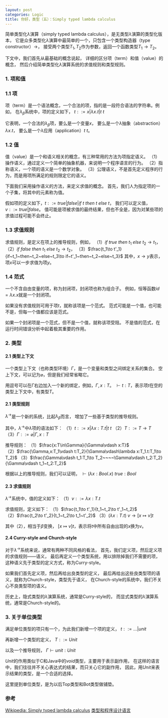 ```yaml
---
layout: post
categories: Logic
title: 你好，类型（五）：Simply typed lambda calculus
---
```


简单类型化$\lambda$演算（simply typed lambda calculus），是无类型$\lambda$演算的类型化版本，
它是众多类型化$\lambda$演算中最简单的一个，只包含一个类型构造器（type constructor）$\to$，
接受两个类型$T_1,T_2$作为参数，返回一个函数类型$T_1\to T_2$。

下文中，我们首先从最基础的概念说起，
详细的区分项（term）和值（value）的概念，
然后介绍简单类型化$\lambda$演算系统的求值规则和类型规则。

### 1. 项和值
### 1.1 项

项（term）是一个语法概念，一个合法的项，指的是一段符合语法的字符串。例如，
在$\lambda_\beta$系统中，项的定义如下，
$t::=x|\lambda x.t|t~t$

它表明，一个合法的$\lambda_\beta$项，要么是一个变量$x$，
要么是一个$\lambda$抽象（abstraction）$\lambda x.t$，
要么是一个$\lambda$应用（application）$t~t$。

### 1.2 值
值（value）是一个和语义相关的概念，有三种常用的方法为项指定语义。
（1）操作语义，通过定义一个简单的抽象机器，来说明一个程序语言的行为。
（2）指称语义，一个项的语义是一个数学对象。
（3）公理语义，不是首先定义程序的行为，而是用项所满足的规则限定它的语义。

下面我们采用操作语义的方法，来定义求值的概念。
首先，我们人为指定项的一个子集，将其中的元素称为值。

假如项的定义如下，$t::=true|false|if~t~then~t~else~t$，
我们可以定义值，$v::=true|false$。
值可能是项被求值的最终结果，但也不全是，因为对某些项的求值过程可能不会终止。

### 1.3 求值规则
求值规则，是定义在项上的推导规则，例如，
（1）$if~true~then~t_1~else~t_2\to t_1$，
（2）$if~false~then~t_1~else~t_2\to t_2$，
（3）$\frac{t_1\to t'_1}{if~t_1~then~t_2~else~t_3\to if~t'_1~then~t_2~else~t_3}$
其中，$x\to y$表示，项$x$可以一步求值为项$y$。

### 1.4 范式
一个不含自由变量的项，称为封闭项，封闭项也称为组合子。
例如，恒等函数$id=\lambda x.x$就是一个封闭项。

如果没有求值规则可用于项$t$，就称该项是一个范式。
范式可能是一个值，也可能不是，但每一个值都应该是范式。

如果一个封闭项是一个范式，但不是一个值，就称该项受阻。
不是值的范式，在运行时间错误分析中起着极其重要的作用。

### 2. 类型
#### 2.1 类型上下文
一个类型上下文（也称类型环境）$\Gamma$，是一个变量和类型之间绑定关系的集合。
空上下文，可以记为$\varnothing$，但是我们经常省略它。

用逗号可以在$\Gamma$右边加入一个新的绑定，例如，$\Gamma,x:T$。
$\vdash t:T$，表示项$t$在空的类型上下文中，有类型$T$。

#### 2.1 类型规则
$\lambda^\to$是一个新的系统，比起$\lambda_\beta$而言，
增加了一些基于类型的推导规则。

其中，$\lambda^\to$中$\lambda$项的语法如下：
（1）$t::=x|\lambda x:T.t|t~t$
（2）$T::=T\to T$
（3）$\Gamma::=\varnothing|\Gamma,x:T$

推导规则：
（1）$\frac{x:T\in\Gamma}{\Gamma\vdash x:T}$
（2）$\frac{\Gamma,x:T_1\vdash t:T_2}{\Gamma\vdash\lambda x:T_1.t:T_1\to T_2}$
（3）$\frac{\Gamma\vdash t_1:T_1\to T_2~~~~\Gamma\vdash t_2:T_2}{\Gamma\vdash t_1~t_2:T_2}$

根据以上的推导规则，我们可以证明，
$\vdash(\lambda x:Bool.x)~true:Bool$

#### 2.3 求值规则
$\lambda^\to$系统中，值的定义如下：
（1）$v::=\lambda x:T.t$

求值规则，定义如下：
（1）$\frac{t_1\to t'_1}{t_1~t_2\to t'_1~t_2}$
（2）$\frac{t_2\to t'_2}{t_1~t_2\to t_1~t'_2}$
（3）$(\lambda x:T.t)~v\to [x\mapsto v]t$

其中（2），相当于$\beta$变换，
$[x\mapsto v]t$，表示将$t$中所有自由出现的$x$换为$v$。

#### 2.4 Curry-style and Church-style
对于$\lambda^\to$系统来说，通常有两种不同风格的看法，
首先，我们定义项，然后定义项的求值规则——语义，
最后再定义一个类型系统，用以排除掉我们不需要的项，
这种语义先于类型的定义方式，称为Curry-style。

如果我们首先定义项，然后再给出良类型的定义，
最后再给出这些良类型项的语义，就称为Church-style，类型先于语义，
在Church-style的系统中，我们不关心不良类型项的语义。

历史上，隐式类型的$\lambda$演算系统，通常是Curry-style的，
而显式类型的$\lambda$演算系统，通常是Church-style的。

### 3. 关于单位类型
满足单位类型的项只有一个，为此我们新增一个项的定义，
$t::=...|unit$

再新增一个类型的定义，
$T::=Unit$

以及一个推导规则，
$\Gamma\vdash unit:Unit$

$Unit$的作用类似于C和Java中的$void$类型，主要用于表示副作用，
在这样的语言中，我们往往并不关心表达式的结果，而只关心它的副作用，
因此，用$Unit$来表示结果的类型，是一个合适的选择。

这里提到单位类型，是为以后Top类型和Bot类型做铺垫。

### 参考
[Wikipedia: Simply typed lambda calculus](https://en.wikipedia.org/wiki/Simply_typed_lambda_calculus)
[类型和程序设计语言](https://book.douban.com/subject/1318672/)